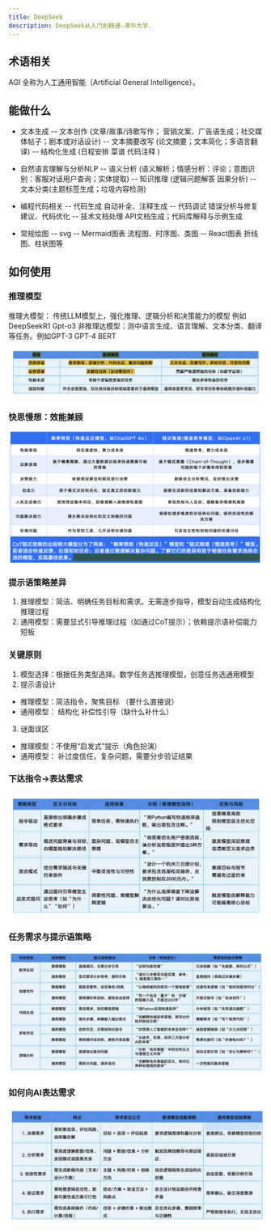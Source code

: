 ```yaml
---
title: DeepSeek
description: DeepSeek从入门到精通-清华大学.
---
```


## 术语相关

AGI 全称为人工通用智能（Artificial General Intelligence）。

## 能做什么

- 文本生成
  -- 文本创作 (文章/故事/诗歌写作； 营销文案、广告语生成；社交媒体帖子；剧本或对话设计)
  -- 文本摘要改写 (论文摘要；文本简化；多语言翻译)
  -- 结构化生成 (日程安排 菜谱 代码注释 )

- 自然语言理解与分析NLP
  -- 语义分析  (语义解析；情感分析：评论；意图识别：客服对话用户查询；实体提取)
  -- 知识推理 (逻辑问题解答 因果分析)
  -- 文本分类(主题标签生成；垃圾内容检测)

- 编程代码相关
  -- 代码生成 自动补全、注释生成
  -- 代码调试 错误分析与修复建议、代码优化
  -- 技术文档处理 API文档生成；代码库解释与示例生成
- 常规绘图
  -- svg
  -- Mermaid图表 流程图、时序图、类图
  -- React图表 折线图、柱状图等

## 如何使用
### 推理模型
推理大模型： 传统LLM模型上，强化推理、逻辑分析和决策能力的模型 例如DeepSeekR1 Gpt-o3
非推理达模型：测中语言生成、语言理解、文本分类、翻译等任务。例如GPT-3 GPT-4 BERT

![alt text](image.png)

### 快思慢想：效能兼顾
![alt text](image-1.png)

### 提示语策略差异
1. 推理模型：简洁、明确任务目标和需求。无需逐步指导，模型自动生成结构化推理过程
2. 通用模型：需要显式引导推理过程（如通过CoT提示）；依赖提示语补偿能力短板

### 关键原则
1. 模型选择：根据任务类型选择。数学任务选推理模型，创意任务选通用模型
2. 提示语设计
+ 推理模型：简洁指令，聚焦目标 （要什么直接说）
+ 通用模型： 结构化 补偿性引导（缺什么补什么）
3. 谜面误区
+ 推理模型：不使用“启发式”提示（角色扮演）
+ 通用模型： 补过度信任，复杂问题，需要分步验证结果

### 下达指令->表达需求
![alt text](image-3.png)

### 任务需求与提示语策略
![alt text](image-4.png)

### 如何向AI表达需求
![alt text](image-5.png)
